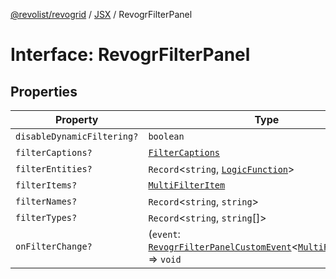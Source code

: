 [@revolist/revogrid](README.md) / [JSX](Namespace.JSX.md) / RevogrFilterPanel

# Interface: RevogrFilterPanel

## Properties

| Property | Type | Defined in |
| ------ | ------ | ------ |
| `disableDynamicFiltering?` | `boolean` | [src/components.d.ts:1710](https://github.com/revolist/revogrid/blob/7441a116e7c14801fe05f009e2206ea7b70630f5/src/components.d.ts#L1710) |
| `filterCaptions?` | [`FilterCaptions`](TypeAlias.FilterCaptions.md) | [src/components.d.ts:1711](https://github.com/revolist/revogrid/blob/7441a116e7c14801fe05f009e2206ea7b70630f5/src/components.d.ts#L1711) |
| `filterEntities?` | `Record`\<`string`, [`LogicFunction`](TypeAlias.LogicFunction.md)\> | [src/components.d.ts:1712](https://github.com/revolist/revogrid/blob/7441a116e7c14801fe05f009e2206ea7b70630f5/src/components.d.ts#L1712) |
| `filterItems?` | [`MultiFilterItem`](TypeAlias.MultiFilterItem.md) | [src/components.d.ts:1713](https://github.com/revolist/revogrid/blob/7441a116e7c14801fe05f009e2206ea7b70630f5/src/components.d.ts#L1713) |
| `filterNames?` | `Record`\<`string`, `string`\> | [src/components.d.ts:1714](https://github.com/revolist/revogrid/blob/7441a116e7c14801fe05f009e2206ea7b70630f5/src/components.d.ts#L1714) |
| `filterTypes?` | `Record`\<`string`, `string`[]\> | [src/components.d.ts:1715](https://github.com/revolist/revogrid/blob/7441a116e7c14801fe05f009e2206ea7b70630f5/src/components.d.ts#L1715) |
| `onFilterChange?` | (`event`: [`RevogrFilterPanelCustomEvent`](Interface.RevogrFilterPanelCustomEvent.md)\<[`MultiFilterItem`](TypeAlias.MultiFilterItem.md)\>) => `void` | [src/components.d.ts:1716](https://github.com/revolist/revogrid/blob/7441a116e7c14801fe05f009e2206ea7b70630f5/src/components.d.ts#L1716) |
